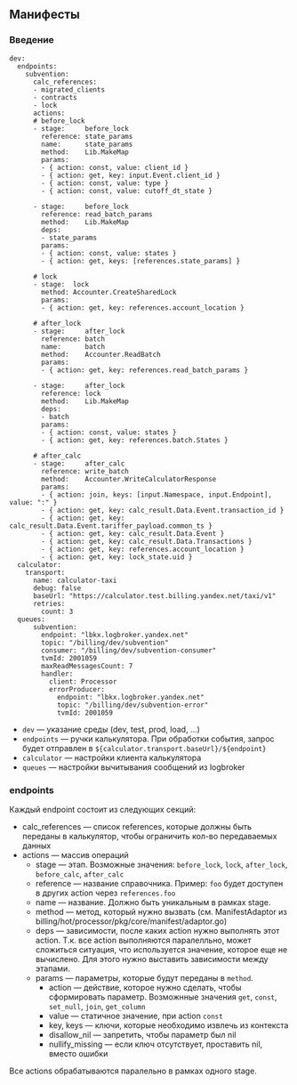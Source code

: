 ## Манифесты
### Введение
```
dev:
  endpoints:
    subvention:
      calc_references:
      - migrated_clients
      - contracts
      - lock
      actions:
      # before_lock
      - stage:     before_lock
        reference: state_params
        name:      state_params
        method:    Lib.MakeMap
        params:
        - { action: const, value: client_id }
        - { action: get, key: input.Event.client_id }
        - { action: const, value: type }
        - { action: const, value: cutoff_dt_state }
    
      - stage:     before_lock
        reference: read_batch_params
        method:    Lib.MakeMap
        deps:
        - state_params
        params:
        - { action: const, value: states }
        - { action: get, keys: [references.state_params] }
    
      # lock
      - stage:  lock
        method: Accounter.CreateSharedLock
        params:
        - { action: get, key: references.account_location }
    
      # after_lock
      - stage:     after_lock
        reference: batch
        name:      batch
        method:    Accounter.ReadBatch
        params:
        - { action: get, key: references.read_batch_params }
    
      - stage:     after_lock
        reference: lock
        method:    Lib.MakeMap
        deps:
        - batch
        params:
        - { action: const, value: states }
        - { action: get, key: references.batch.States }
    
      # after_calc
      - stage:     after_calc
        reference: write_batch
        method:    Accounter.WriteCalculatorResponse
        params:
        - { action: join, keys: [input.Namespace, input.Endpoint], value: ":" }
        - { action: get, key: calc_result.Data.Event.transaction_id }
        - { action: get, key: calc_result.Data.Event.tariffer_payload.common_ts }
        - { action: get, key: calc_result.Data.Event }
        - { action: get, key: calc_result.Data.Transactions }
        - { action: get, key: references.account_location }
        - { action: get, key: lock_state.uid }
  calculator:
    transport:
      name: calculator-taxi
      debug: false
      baseUrl: "https://calculator.test.billing.yandex.net/taxi/v1"
      retries:
        count: 3
  queues:
      subvention:
        endpoint: "lbkx.logbroker.yandex.net"
        topic: "/billing/dev/subvention"
        consumer: "/billing/dev/subvention-consumer"
        tvmId: 2001059
        maxReadMessagesCount: 7
        handler:
          client: Processor
          errorProducer:
            endpoint: "lbkx.logbroker.yandex.net"
            topic: "/billing/dev/subvention-error"
            tvmId: 2001059
```

* `dev` — указание среды (dev, test, prod, load, ...)
* `endpoints` — ручки калькулятора. При обработки события, запрос будет отправлен в `${calculator.transport.baseUrl}/${endpoint}`
* `calculator` — настройки клиента калькулятора
* `queues` — настройки вычитывания сообщений из logbroker

### endpoints
Каждый endpoint состоит из следующих секций:
* calc_references — список references, которые должны быть переданы в калькулятор, чтобы ограничить кол-во передаваемых данных
* actions — массив операций
    * stage — этап. Возможные значения: `before_lock`, `lock`, `after_lock`, `before_calc`, `after_calc`
    * reference — название справочника. Пример: `foo` будет доступен в других action через `references.foo`
    * name — название. Должно быть уникальным в рамках stage.
    * method — метод, который нужно вызвать (см. ManifestAdaptor из billing/hot/processor/pkg/core/manifest/adaptor.go)
    * deps — зависимости, после каких action нужно выполнять этот action. Т.к. все action выполняются паралелльно, может сложиться ситуация, что используется значение, которое еще не вычислено. Для этого нужно выставить зависимости между этапами.
    * params — параметры, которые будут переданы в `method`.
        * action — действие, которое нужно сделать, чтобы сформировать параметр. Возможнные значения `get`, `const`, `set_null`, `join`, `get_column`
        * value — статичное значение, при action `const`
        * key, keys — ключи, которые необходимо извлечь из контекста
        * disallow_nil — запретить, чтобы параметр был nil
        * nullify_missing — если ключ отсутствует, проставить nil, вместо ошибки

Все actions обрабатываются паралельно в рамках одного stage.
